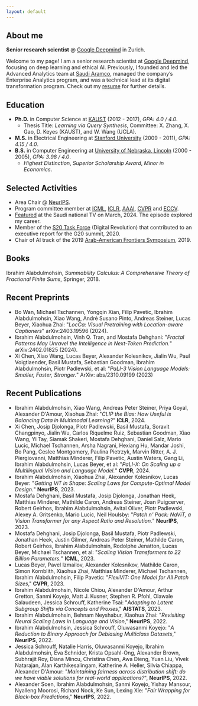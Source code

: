 ```yaml
---
layout: default
---
```


## About me

**Senior research scientist** @ [Google Deepmind](https://research.google/teams/brain/) in Zurich. 

Welcome to my page! I am a senior research scientist at [Google Deepmind](https://research.google/teams/brain/), focusing on deep learning and ethical AI. Previously, I founded and led the Advanced Analytics team at [Saudi Aramco](https://www.aramco.com/), managed the company’s Enterprise Analytics program, and was a technical lead at its digital transformation program. Check out my [resume](https://ibomohsin.github.io/ibrahim_alabdulmohsin.pdf) for further details.


## Education

- **Ph.D.** in Computer Science at [KAUST](https://www.kaust.edu.sa/) (2012 - 2017), _GPA: 4.0 / 4.0_.
  - Thesis Title: _Learning via Query Synthesis_, Committee: X. Zhang, X. Gao, D. Keyes (KAUST), and W. Wang (UCLA).
- **M.S.** in Electrical Engineering at [Stanford University](https://www.stanford.edu/) (2009 - 2011), _GPA: 4.15 / 4.0_. 
- **B.S.** in Computer Engineering at [University of Nebraska, Lincoln](https://www.unl.edu/) (2000 - 2005),  _GPA: 3.98 / 4.0_.
  - _Highest Distinction_, _Superior Scholarship Award_, _Minor in Economics_.

## Selected Activities
- Area Chair @ [NeurIPS](https://nips.cc/).
- Program committee member at [ICML](https://icml.cc/), [ICLR](https://iclr.cc/), [AAAI](https://aaai.org/Conferences/AAAI-22/), [CVPR](https://cvpr2023.thecvf.com/) and [ECCV](https://eccv.ecva.net/).
- [Featured](https://lnkd.in/eGPzHwi7) at the Saudi national TV on March, 2024. The episode explored my career.
- Member of the [S20 Task Force](https://s20saudiarabia.org.sa/theme.html) (Digital Revolution) that contributed to an executive report for the G20 summit, 2020.
- Chair of AI track of the 2019 [Arab-American Frontiers Symposium](https://www.nationalacademies.org/our-work/arab-american-frontiers-of-science-engineering-and-medicine), 2019.

## Books
Ibrahim Alabdulmohsin, *Summability Calculus: A Comprehensive Theory of Fractional Finite Sums*, Springer, 2018.

## Recent Preprints
- Bo Wan, Michael Tschannen, Yongqin Xian, Filip Pavetic, Ibrahim Alabdulmohsin, Xiao Wang, André Susano Pinto, Andreas Steiner, Lucas Beyer, Xiaohua Zhai: "*LocCa: Visual Pretraining with Location-aware Captioners*" arXiv:2403.19596 (2024).
- Ibrahim Alabdulmohsin, Vinh Q. Tran, and Mostafa Dehghani: "*Fractal Patterns May Unravel the Intelligence in Next-Token Prediction.*" arXiv:2402.01825 (2024).
- Xi Chen, Xiao Wang, Lucas Beyer, Alexander Kolesnikov, Jialin Wu, Paul Voigtlaender, Basil Mustafa, Sebastian Goodman, Ibrahim Alabdulmohsin, Piotr Padlewski, et al:
"*PaLI-3 Vision Language Models: Smaller, Faster, Stronger.*" ArXiv: abs/2310.09199 (2023)

## Recent Publications
- Ibrahim Alabdulmohsin, Xiao Wang, Andreas Peter Steiner, Priya Goyal, Alexander D'Amour, Xiaohua Zhai: "*CLIP the Bias: How Useful is Balancing Data in Multimodal Learning?*" **ICLR**, 2024.
-   Xi Chen, Josip Djolonga, Piotr Padlewski, Basil Mustafa, Soravit Changpinyo, Jialin Wu, Carlos Riquelme Ruiz, Sebastian Goodman, Xiao Wang, Yi Tay, Siamak Shakeri, Mostafa Dehghani, Daniel Salz, Mario Lucic, Michael Tschannen, Arsha Nagrani, Hexiang Hu, Mandar Joshi, Bo Pang, Ceslee Montgomery, Paulina Pietrzyk, Marvin Ritter, A. J. Piergiovanni, Matthias Minderer, Filip Pavetic, Austin Waters, Gang Li, Ibrahim Alabdulmohsin, Lucas Beyer, et al:
"*PaLI-X: On Scaling up a Multilingual Vision and Language Model.*" **CVPR**, 2024.
- Ibrahim Alabdulmohsin, Xiaohua Zhai, Alexander Kolesnikov, Lucas Beyer:
"*Getting ViT in Shape: Scaling Laws for Compute-Optimal Model Design.*" **NeurIPS**, 2023.
- Mostafa Dehghani, Basil Mustafa, Josip Djolonga, Jonathan Heek, Matthias Minderer, Mathilde Caron, Andreas Steiner, Joan Puigcerver, Robert Geirhos, Ibrahim Alabdulmohsin, Avital Oliver, Piotr Padlewski, Alexey A. Gritsenko, Mario Lucic, Neil Houlsby: "*Patch n' Pack: NaViT, a Vision Transformer for any Aspect Ratio and Resolution.*"
 **NeurIPS**, 2023.
- Mostafa Dehghani, Josip Djolonga, Basil Mustafa, Piotr Padlewski, Jonathan Heek, Justin Gilmer, Andreas Peter Steiner, Mathilde Caron, Robert Geirhos, Ibrahim Alabdulmohsin, Rodolphe Jenatton, Lucas Beyer, Michael Tschannen, et al:
"*Scaling Vision Transformers to 22 Billion Parameters.*" **ICML**, 2023.
- Lucas Beyer, Pavel Izmailov, Alexander Kolesnikov, Mathilde Caron, Simon Kornblith, Xiaohua Zhai, Matthias Minderer, Michael Tschannen, Ibrahim Alabdulmohsin, Filip Pavetic: "*FlexiViT: One Model for All Patch Sizes*," **CVPR**, 2023.
- Ibrahim Alabdulmohsin, Nicole Chiou, Alexander D'Amour, Arthur Gretton, Sanmi Koyejo, Matt J. Kusner, Stephen R. Pfohl, Olawale Salaudeen, Jessica Schrouff, Katherine Tsai: "*Adapting to Latent Subgroup Shifts via Concepts and Proxies*," **AISTATS**, 2023.
- Ibrahim Alabdulmohsin, Behnam Neyshabur, Xiaohua Zhai: "*Revisiting Neural Scaling Laws in Language and Vision*," **NeurIPS**, 2022.
- Ibrahim Alabdulmohsin, Jessica Schrouff, Oluwasanmi Koyejo: "*A Reduction to Binary Approach for Debiasing Multiclass Datasets*,"  **NeurIPS**, 2022.
- Jessica Schrouff, Natalie Harris, Oluwasanmi Koyejo, Ibrahim Alabdulmohsin, Eva Schnider, Krista Opsahl-Ong, Alexander Brown, Subhrajit Roy, Diana Mincu, Christina Chen, Awa Dieng, Yuan Liu, Vivek Natarajan, Alan Karthikesalingam, Katherine A. Heller, Silvia Chiappa, Alexander D'Amour: "*Maintaining fairness across distribution shift: do we have viable solutions for real-world applications?*", **NeurIPS**, 2022.
- Alexander Soen, Ibrahim Alabdulmohsin, Sanmi Koyejo, Yishay Mansour, Nyalleng Moorosi, Richard Nock, Ke Sun, Lexing Xie: 
"*Fair Wrapping for Black-box Predictions*," **NeurIPS**, 2022.

